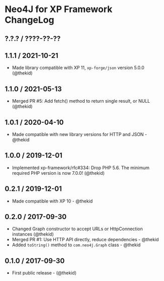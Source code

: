 Neo4J for XP Framework ChangeLog
========================================================================

## ?.?.? / ????-??-??

## 1.1.1 / 2021-10-21

* Made library compatible with XP 11, `xp-forge/json` version 5.0.0
  (@thekid)

## 1.1.0 / 2021-05-13

* Merged PR #5: Add fetch() method to return single result, or NULL
  (@thekid)

## 1.0.1 / 2020-04-10

* Made compatible with new library versions for HTTP and JSON - @thekid

## 1.0.0 / 2019-12-01

* Implemented xp-framework/rfc#334: Drop PHP 5.6. The minimum required
  PHP version is now 7.0.0!
  (@thekid)

## 0.2.1 / 2019-12-01

* Made compatible with XP 10 - @thekid

## 0.2.0 / 2017-09-30

* Changed Graph constructor to accept URLs or HttpConnection instances
  (@thekid)
* Merged PR #1: Use HTTP API directly, reduce dependencies - @thekid
* Added `toString()` method to `com.neo4j.Graph` class - @thekid

## 0.1.0 / 2017-09-30

* First public release - (@thekid)

